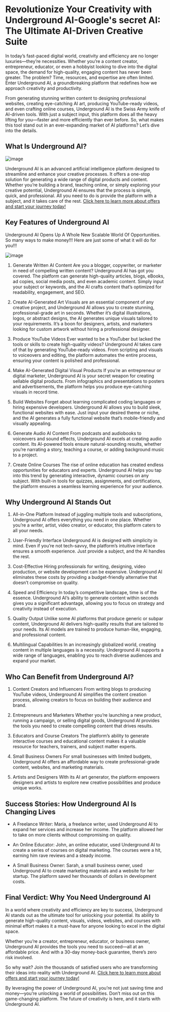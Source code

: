 # Revolutionize Your Creativity with Underground AI-Google's secret AI: The Ultimate AI-Driven Creative Suite
In today’s fast-paced digital world, creativity and efficiency are no longer luxuries—they’re necessities. Whether you’re a content creator, entrepreneur, educator, or even a hobbyist looking to dive into the digital space, the demand for high-quality, engaging content has never been greater. The problem? Time, resources, and expertise are often limited. Enter Underground AI, a groundbreaking platform that redefines how we approach creativity and productivity.

From generating stunning written content to designing professional websites, creating eye-catching AI art, producing YouTube-ready videos, and even crafting online courses, Underground AI is the Swiss Army knife of AI-driven tools. With just a subject input, this platform does all the heavy lifting for you—faster and more efficiently than ever before. So, what makes this tool stand out in an ever-expanding market of AI platforms? Let’s dive into the details.
## What Is Underground AI?
![image](https://github.com/user-attachments/assets/94f97c72-7d83-47bc-ad83-7f5cba7dc53e)

Underground AI is an advanced artificial intelligence platform designed to streamline and enhance your creative processes. It offers a one-stop solution for generating a wide range of digital products and content. Whether you’re building a brand, teaching online, or simply exploring your creative potential, Underground AI ensures that the process is simple, quick, and professional. All you need to do is provide the platform with a subject, and it takes care of the rest.
[Click here to learn more about offers and start your journey today!](https://warriorplus.com/o2/a/rt9myyg/0)
## Key Features of Underground AI
Underground AI Opens Up A Whole New Scalable World Of Opportunities. So many ways to make money!!! Here are just some of what it will do for you!!!

![image](https://github.com/user-attachments/assets/c2f2776d-64db-4b5b-ad21-9a5298263d3b)
1. Generate Written AI Content
Are you a blogger, copywriter, or marketer in need of compelling written content? Underground AI has got you covered. The platform can generate high-quality articles, blogs, eBooks, ad copies, social media posts, and even academic content. Simply input your subject or keywords, and the AI crafts content that’s optimized for readability, engagement, and SEO.

2. Create AI-Generated Art
Visuals are an essential component of any creative project, and Underground AI allows you to create stunning, professional-grade art in seconds. Whether it’s digital illustrations, logos, or abstract designs, the AI generates unique visuals tailored to your requirements. It’s a boon for designers, artists, and marketers looking for custom artwork without hiring a professional designer.

3. Produce YouTube Videos
Ever wanted to be a YouTuber but lacked the tools or skills to create high-quality videos? Underground AI takes care of that by generating YouTube-ready videos. From scripting and visuals to voiceovers and editing, the platform automates the entire process, ensuring your content is polished and professional.

4. Make AI-Generated Digital Visual Products
If you’re an entrepreneur or digital marketer, Underground AI is your secret weapon for creating sellable digital products. From infographics and presentations to posters and advertisements, the platform helps you produce eye-catching visuals in record time.

5. Build Websites
Forget about learning complicated coding languages or hiring expensive developers. Underground AI allows you to build sleek, functional websites with ease. Just input your desired theme or niche, and the AI generates a fully functional website that’s mobile-friendly and visually appealing.

6. Generate Audio AI Content
From podcasts and audiobooks to voiceovers and sound effects, Underground AI excels at creating audio content. Its AI-powered tools ensure natural-sounding results, whether you’re narrating a story, teaching a course, or adding background music to a project.

7. Create Online Courses
The rise of online education has created endless opportunities for educators and experts. Underground AI helps you tap into this trend by generating interactive, dynamic courses on any subject. With built-in tools for quizzes, assignments, and certifications, the platform ensures a seamless learning experience for your audience.
## Why Underground AI Stands Out
1. All-in-One Platform
Instead of juggling multiple tools and subscriptions, Underground AI offers everything you need in one place. Whether you’re a writer, artist, video creator, or educator, this platform caters to all your needs.

2. User-Friendly Interface
Underground AI is designed with simplicity in mind. Even if you’re not tech-savvy, the platform’s intuitive interface ensures a smooth experience. Just provide a subject, and the AI handles the rest.

3. Cost-Effective
Hiring professionals for writing, designing, video production, or website development can be expensive. Underground AI eliminates these costs by providing a budget-friendly alternative that doesn’t compromise on quality.

4. Speed and Efficiency
In today’s competitive landscape, time is of the essence. Underground AI’s ability to generate content within seconds gives you a significant advantage, allowing you to focus on strategy and creativity instead of execution.

5. Quality Output
Unlike some AI platforms that produce generic or subpar content, Underground AI delivers high-quality results that are tailored to your needs. Its AI models are trained to produce human-like, engaging, and professional content.

6. Multilingual Capabilities
In an increasingly globalized world, creating content in multiple languages is a necessity. Underground AI supports a wide range of languages, enabling you to reach diverse audiences and expand your market.
## Who Can Benefit from Underground AI?
1. Content Creators and Influencers
From writing blogs to producing YouTube videos, Underground AI simplifies the content creation process, allowing creators to focus on building their audience and brand.

2. Entrepreneurs and Marketers
Whether you’re launching a new product, running a campaign, or selling digital goods, Underground AI provides the tools you need to create compelling content that drives results.

3. Educators and Course Creators
The platform’s ability to generate interactive courses and educational content makes it a valuable resource for teachers, trainers, and subject matter experts.

4. Small Business Owners
For small businesses with limited budgets, Underground AI offers an affordable way to create professional-grade content, websites, and marketing materials.

5. Artists and Designers
With its AI art generator, the platform empowers designers and artists to explore new creative possibilities and produce unique works.
## Success Stories: How Underground AI Is Changing Lives
+ A Freelance Writer: Maria, a freelance writer, used Underground AI to expand her services and increase her income. The platform allowed her to take on more clients without compromising on quality.
- An Online Educator: John, an online educator, used Underground AI to create a series of courses on digital marketing. The courses were a hit, earning him rave reviews and a steady income.
+ A Small Business Owner: Sarah, a small business owner, used Underground AI to create marketing materials and a website for her startup. The platform saved her thousands of dollars in development costs.
## Final Verdict: Why You Need Underground AI
In a world where creativity and efficiency are key to success, Underground AI stands out as the ultimate tool for unlocking your potential. Its ability to generate high-quality content, visuals, videos, websites, and courses with minimal effort makes it a must-have for anyone looking to excel in the digital space.

Whether you’re a creator, entrepreneur, educator, or business owner, Underground AI provides the tools you need to succeed—all at an affordable price. And with a 30-day money-back guarantee, there’s zero risk involved.

So why wait? Join the thousands of satisfied users who are transforming their ideas into reality with Underground AI.
[Click here to learn more about offers and start your journey today!](https://warriorplus.com/o2/a/rt9myyg/0)

By leveraging the power of Underground AI, you’re not just saving time and money—you’re unlocking a world of possibilities. Don’t miss out on this game-changing platform. The future of creativity is here, and it starts with Underground AI.





